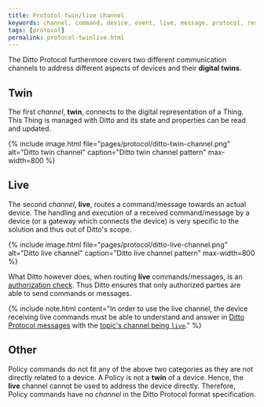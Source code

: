 ```yaml
---
title: Protocol twin/live channel
keywords: channel, command, device, event, live, message, protocol, response, twin
tags: [protocol]
permalink: protocol-twinlive.html
---
```


The Ditto Protocol furthermore covers two different communication channels to address different aspects of devices and 
their **digital twins**.

## Twin

The first *channel*, **twin**, connects to the digital representation of a Thing.
This Thing is managed with Ditto and its state and properties can be read and updated.

{% include image.html file="pages/protocol/ditto-twin-channel.png" alt="Ditto twin channel" caption="Ditto twin channel pattern" max-width=800 %}

## Live

The second *channel*, **live**, routes a command/message towards an actual device.
The handling and execution of a received command/message by a device (or a gateway which connects the device) is very 
specific to the solution and thus out of Ditto's scope.

{% include image.html file="pages/protocol/ditto-live-channel.png" alt="Ditto live channel" caption="Ditto live channel pattern" max-width=800 %}

What Ditto however does, when routing **live** commands/messages, is an [authorization check](basic-auth.html).
Thus Ditto ensures that only authorized parties are able to send commands or messages.

{% include note.html content="In order to use the live channel, the device receiving live commands must be able to understand
    and answer in [Ditto Protocol messages](protocol-specification.html) with the 
    [topic's channel being `live`](protocol-specification-topic.html#live-channel)." %}


## Other

Policy commands do not fit any of the above two categories as they are not directly related to a device. A Policy is 
not a **twin** of a device. Hence, the **live** channel cannot be used to address the device directly.
Therefore, Policy commands have no *channel* in the Ditto Protocol format specification.   

